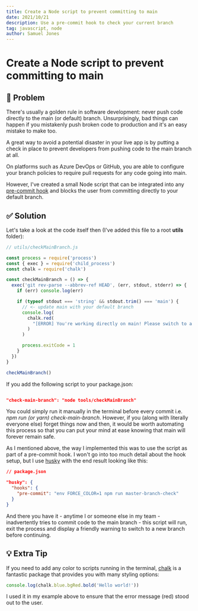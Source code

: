 ```yaml
---
title: Create a Node script to prevent committing to main
date: 2021/10/21
description: Use a pre-commit hook to check your current branch
tag: javascript, node
author: Samuel Jones
---
```


# Create a Node script to prevent committing to main

<h2><span role="img" aria-label="thinking">🤔</span> Problem</h2>

There's usually a golden rule in software development: never push code directly to the main (or default) branch. Unsurprisingly, bad things can happen if you mistakenly push broken code to production and it's an easy mistake to make too.

A great way to avoid a potential disaster in your live app is by putting a check in place to prevent developers from pushing code to the main branch at all.

On platforms such as Azure DevOps or GitHub, you are able to configure your branch policies to require pull requests for any code going into main.

However, I've created a small Node script that can be integrated into any [pre-commit hook](https://githooks.com/) and blocks the user from committing directly to your default branch.

<h2><span role="img" aria-label="checkmark">✅ </span> Solution</h2>

Let's take a look at the code itself then (I've added this file to a root **utils** folder):

```javascript
// utils/checkMainBranch.js

const process = require('process')
const { exec } = require('child_process')
const chalk = require('chalk')

const checkMainBranch = () => {
  exec('git rev-parse --abbrev-ref HEAD', (err, stdout, stderr) => {
    if (err) console.log(err)

    if (typeof stdout === 'string' && stdout.trim() === 'main') {
      // <- update main with your default branch
      console.log(
        chalk.red(
          "[ERROR] You're working directly on main! Please switch to a new branch."
        )
      )

      process.exitCode = 1
    }
  })
}

checkMainBranch()
```

If you add the following script to your package.json:

```json

"check-main-branch": "node tools/checkMainBranch"

```

You could simply run it manually in the terminal before every commit i.e. _npm run (or yarn) check-main-branch_. However, if you (along with literally everyone else) forget things now and then, it would be worth automating this process so that you can put your mind at ease knowing that main will forever remain safe.

As I mentioned above, the way I implemented this was to use the script as part of a pre-commit hook. I won't go into too much detail about the hook setup, but I use [husky](https://typicode.github.io/husky/#/?id=create-a-hook) with the end result looking like this:

```json
// package.json

"husky": {
  "hooks": {
    "pre-commit": "env FORCE_COLOR=1 npm run master-branch-check"
  }
}
```

And there you have it - anytime I or someone else in my team - inadvertently tries to commit code to the main branch - this script will run, exit the process and display a friendly warning to switch to a new branch before continuing.

<h2><span role="img" aria-label="lightbulb">💡 </span> Extra Tip</h2>

If you need to add any color to scripts running in the terminal, [chalk](https://www.npmjs.com/package/chalk) is a fantastic package that provides you with many styling options:

```javascript
console.log(chalk.blue.bgRed.bold('Hello world!'))
```

I used it in my example above to ensure that the error message (red) stood out to the user.
